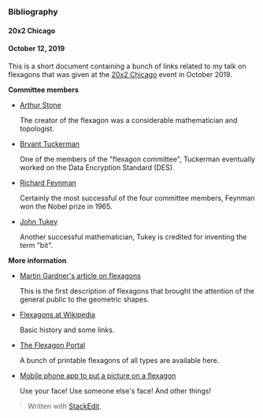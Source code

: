 ### Bibliography 
#### 20x2 Chicago
#### October 12, 2019

This is a short document containing a bunch of links related to my talk on flexagons that was given at the [20x2 Chicago](http://20x2chi.org/) event in October 2019.

**Committee members**

* [Arthur Stone](https://en.wikipedia.org/wiki/Arthur_Harold_Stone)

  The creator of the flexagon was a considerable mathematician and topologist.

* [Bryant Tuckerman](https://en.wikipedia.org/wiki/Bryant_Tuckerman)

  One of the members of the "flexagon committee", Tuckerman eventually worked on the Data Encryption Standard (DES).

* [Richard Feynman](https://en.wikipedia.org/wiki/Richard_Feynman)

  Certainly the most successful of the four committee members, Feynman won the Nobel prize in 1965.

* [John Tukey](https://en.wikipedia.org/wiki/John_Tukey)

  Another successful mathematician, Tukey is credited for inventing the term "bit".

**More information** 

* [Martin Gardner's article on flexagons](https://www.maa.org/sites/default/files/pdf/pubs/focus/Gardner_Hexaflexagons12_1956.pdf)

  This is the first description of flexagons that brought the attention of the general public to the geometric shapes.

* [Flexagons at Wikipedia](https://en.wikipedia.org/wiki/Flexagon)

  Basic history and some links.

* [The Flexagon Portal](https://www.flexagon.net/)

  A bunch of printable flexagons of all types are available here.

* [Mobile phone app to put a picture on a flexagon](https://christianp.github.io/hexaflexagon/)

  Use your face! Use someone else's face! And other things!

> Written with [StackEdit](https://stackedit.io/).

